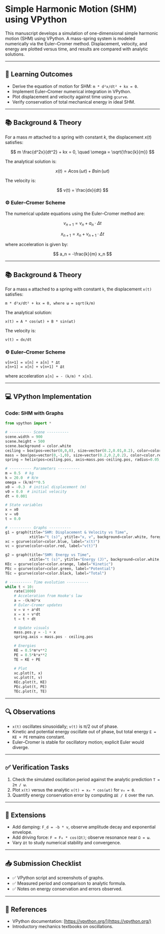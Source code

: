 # Simple Harmonic Motion (SHM) using VPython

This manuscript develops a simulation of one-dimensional simple harmonic motion (SHM) using VPython. A mass-spring system is modeled numerically via the Euler–Cromer method. Displacement, velocity, and energy are plotted versus time, and results are compared with analytic solutions.

---

## 🎯 Learning Outcomes

- Derive the equation of motion for SHM: `m * d²x/dt² + kx = 0`.
- Implement Euler–Cromer numerical integration in VPython.
- Plot displacement and velocity against time using `gcurve`.
- Verify conservation of total mechanical energy in ideal SHM.

---
## 📚 Background & Theory

For a mass $m$ attached to a spring with constant $k$, the displacement $x(t)$ satisfies:

$$
m \frac{d^2x}{dt^2} + kx = 0, \quad \omega = \sqrt{\frac{k}{m}}
$$

The analytical solution is:

$$
x(t) = A \cos(\omega t) + B \sin(\omega t)
$$

The velocity is:

$$
v(t) = \frac{dx}{dt}
$$

### ⚙️ Euler–Cromer Scheme

The numerical update equations using the Euler–Cromer method are:

$$
v_{n+1} = v_n + a_n \cdot \Delta t
$$

$$
x_{n+1} = x_n + v_{n+1} \cdot \Delta t
$$

where acceleration is given by:

$$
a_n = -\frac{k}{m} x_n
$$

---
## 📚 Background & Theory

For a mass `m` attached to a spring with constant `k`, the displacement `x(t)` satisfies:

```
m * d²x/dt² + kx = 0, where ω = sqrt(k/m)
```

The analytical solution:

```
x(t) = A * cos(ωt) + B * sin(ωt)
```

The velocity is:

```
v(t) = dx/dt
```

### ⚙️ Euler–Cromer Scheme

```
v[n+1] = v[n] + a[n] * Δt
x[n+1] = x[n] + v[n+1] * Δt
```

where acceleration `a[n] = - (k/m) * x[n]`.

---

## 💻 VPython Implementation

### Code: SHM with Graphs

```python
from vpython import *

# ---------- Scene ----------
scene.width = 900
scene.height = 500
scene.background = color.white
ceiling = box(pos=vector(0,0,0), size=vector(0.2,0.01,0.2), color=color.gray(0.8))
mass = box(pos=vector(0,-1,0), size=vector(0.2,0.2,0.2), color=color.red)
spring = helix(pos=ceiling.pos, axis=mass.pos-ceiling.pos, radius=0.05, coils=15)

# ---------- Parameters ----------
m = 0.5  # kg
k = 20.0  # N/m
omega = (k/m)**0.5
x0 = -0.3  # initial displacement (m)
v0 = 0.0  # initial velocity
dt = 0.001

# State variables
x = x0
v = v0
t = 0.0

# ---------- Graphs ----------
g1 = graph(title="SHM: Displacement & Velocity vs Time",
           xtitle="t (s)", ytitle="x, v", background=color.white, foreground=color.black)
xc = gcurve(color=color.blue, label="x(t)")
vc = gcurve(color=color.red, label="v(t)")

g2 = graph(title="SHM: Energy vs Time",
           xtitle="t (s)", ytitle="Energy (J)", background=color.white, foreground=color.black)
KEc = gcurve(color=color.orange, label="Kinetic")
PEc = gcurve(color=color.green, label="Potential")
TEc = gcurve(color=color.black, label="Total")

# ---------- Time evolution ----------
while t < 10:
    rate(1000)
    # Acceleration from Hooke's law
    a = -(k/m)*x
    # Euler-Cromer updates
    v = v + a*dt
    x = x + v*dt
    t = t + dt

    # Update visuals
    mass.pos.y = -1 + x
    spring.axis = mass.pos - ceiling.pos

    # Energies
    KE = 0.5*m*v**2
    PE = 0.5*k*x**2
    TE = KE + PE

    # Plot
    xc.plot(t, x)
    vc.plot(t, v)
    KEc.plot(t, KE)
    PEc.plot(t, PE)
    TEc.plot(t, TE)
```

---

## 🔍 Observations

- `x(t)` oscillates sinusoidally; `v(t)` is π/2 out of phase.
- Kinetic and potential energy oscillate out of phase, but total energy `E = KE + PE` remains constant.
- Euler–Cromer is stable for oscillatory motion; explicit Euler would diverge.

---

## ✅ Verification Tasks

1. Check the simulated oscillation period against the analytic prediction `T = 2π / ω`.
2. Plot `x(t)` versus the analytic `x(t) = x₀ * cos(ωt)` for `v₀ = 0`.
3. Quantify energy conservation error by computing `ΔE / E` over the run.

---

## 🧪 Extensions

- Add damping: `F_d = -b * v`, observe amplitude decay and exponential envelope.
- Add driving force: `F = F₀ * cos(Ωt)`; observe resonance near `Ω = ω`.
- Vary `Δt` to study numerical stability and convergence.

---

## 📥 Submission Checklist

- ✅ VPython script and screenshots of graphs.
- ✅ Measured period and comparison to analytic formula.
- ✅ Notes on energy conservation and errors observed.

---

## 🔗 References

- VPython documentation: [https://vpython.org/](https://vpython.org/)
- Introductory mechanics textbooks on oscillations.
